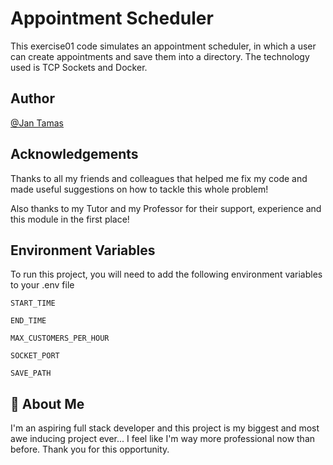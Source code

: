 
# Appointment Scheduler

This exercise01 code simulates an appointment scheduler, in which a user can create appointments and save 
them into a directory. 
The technology used is TCP Sockets and Docker. 


## Author

[@Jan Tamas](https://inf-git.th-rosenheim.de/studtamaja4160)


## Acknowledgements
Thanks to all my friends and colleagues that helped me fix my code and made useful suggestions on how to tackle this whole problem!

Also thanks to my Tutor and my Professor for their support, experience and this module in the first place! 

## Environment Variables

To run this project, you will need to add the following environment variables to your .env file

`START_TIME`

`END_TIME`

`MAX_CUSTOMERS_PER_HOUR`

`SOCKET_PORT`

`SAVE_PATH`



## 🚀 About Me
I'm an aspiring full stack developer and this project is my biggest and most awe inducing project ever... I feel like I'm way more professional now than before.
Thank you for this opportunity.

